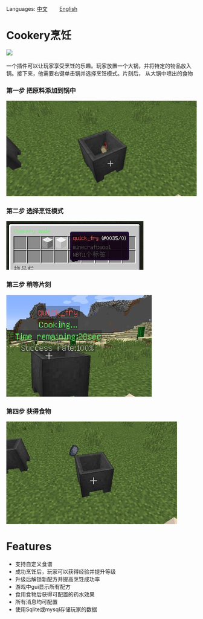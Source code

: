 Languages: [中文](README.md) &nbsp;&nbsp;&nbsp;&nbsp;&nbsp;&nbsp; [English](README_EN.md)
# Cookery烹饪
![](https://img.shields.io/badge/Framework-TabooLib-brightgreen)

一个插件可以让玩家享受烹饪的乐趣。玩家放置一个大锅，并将特定的物品放入锅。接下来，他需要右键单击锅并选择烹饪模式。片刻后，
从大锅中喷出的食物

### 第一步 把原料添加到锅中

![](imges/drop%20items.jpg )

### 第二步 选择烹饪模式

![](imges/choose%20mode.jpg)

### 第三步 稍等片刻

![](imges/waiting.jpg)

### 第四步 获得食物

![](imges/result.jpg)

# Features
 * 支持自定义食谱
 * 成功烹饪后，玩家可以获得经验并提升等级
 * 升级后解锁新配方并提高烹饪成功率
 * 游戏中gui显示所有配方
 * 食用食物后获得可配置的药水效果
 * 所有消息均可配置
 * 使用Sqlite或mysql存储玩家的数据